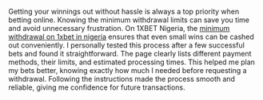 Getting your winnings out without hassle is always a top priority when betting online. Knowing the minimum withdrawal limits can save you time and avoid unnecessary frustration. On 1XBET Nigeria, the [minimum withdrawal on 1xbet in nigeria](https://1-xbet-nigeria.com/withdrawal) ensures that even small wins can be cashed out conveniently. I personally tested this process after a few successful bets and found it straightforward. The page clearly lists different payment methods, their limits, and estimated processing times. This helped me plan my bets better, knowing exactly how much I needed before requesting a withdrawal. Following the instructions made the process smooth and reliable, giving me confidence for future transactions.